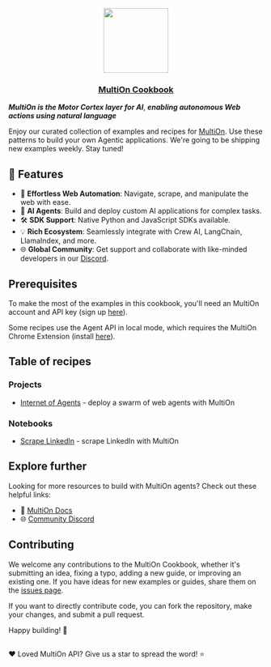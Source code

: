 <p align="center">
  <a href="https://multion.ai">
    <img src="https://www.multion.ai/img/0a2c2620-8f0c-4f97-ada2-d78daefd1bac/api.jpg?fm=webp&q=95&fit=max&crop=3097%2C2066%2C0%2C384&w=2000" height="128">
    <h3 align="center">MultiOn Cookbook</h3>
  </a>
</p>

***MultiOn is the Motor Cortex layer for AI***, ***enabling autonomous Web actions using natural language***

Enjoy our curated collection of examples and recipes for [MultiOn](https://www.multion.ai/api). Use these patterns to build your own Agentic applications. We're going to be shipping new examples weekly. Stay tuned!

## 🌟 Features
- 🚀 **Effortless Web Automation**: Navigate, scrape, and manipulate the web with ease.
- 🤖 **AI Agents**: Build and deploy custom AI applications for complex tasks.
- 🛠 **SDK Support**: Native Python and JavaScript SDKs available.
- 💡 **Rich Ecosystem**: Seamlessly integrate with Crew AI, LangChain, LlamaIndex, and more.
- 🌐 **Global Community**: Get support and collaborate with like-minded developers in our [Discord](https://discord.com/invite/multion).

## Prerequisites

To make the most of the examples in this cookbook, you'll need an MultiOn account and API key (sign up [here](https://app.multion.ai)).

Some recipes use the Agent API in local mode, which requires the MultiOn Chrome Extension (install [here](https://chromewebstore.google.com/detail/multion/ddmjhdbknfidiopmbaceghhhbgbpenmm)).

## Table of recipes

### Projects

- [Internet of Agents](https://github.com/MULTI-ON/cookbook/tree/main/internet-of-agents) - deploy a swarm of web agents with MultiOn

### Notebooks

- [Scrape LinkedIn](https://github.com/MULTI-ON/cookbook/tree/main/scraping/scrape_linkedin.ipynb) - scrape LinkedIn with MultiOn

## Explore further

Looking for more resources to build with MultiOn agents? Check out these helpful links:

- 📜 [MultiOn Docs](https://docs.multion.ai)
- 🌐 [Community Discord](https://discord.com/invite/multion)

## Contributing

We welcome any contributions to the MultiOn Cookbook, whether it's submitting an idea, fixing a typo, adding a new guide, or improving an existing one. If you have ideas for new examples or guides, share them on the [issues page](https://github.com/MULTI-ON/cookbook/issues).

If you want to directly contribute code, you can fork the repository, make your changes, and submit a pull request.

Happy building! 🙌

##

❤️ Loved MultiOn API? Give us a star to spread the word! ⭐️

